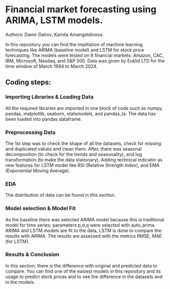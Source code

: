# Financial market forecasting using ARIMA, LSTM models.

Authors: Damir Dairov, Kamila Amangeldinova.

In this repository you can find the implitation of machine learning techniques like ARIMA (baseline model) and LSTM for stock price forecasting. The models were tested on 6 financial markets: Amazon, CAC, IBM, Microsoft, Nasdaq, and S&P 500. Data was given by Euklid LTD for the time window of March 1994 to March 2024.

## Coding steps:
### Importing Libraries & Loading Data
All the required libraries are imported in one block of code such as numpy, pandas, matplotlib, seaborn, statsmodels, and pandas_ta. The data has been loaded into pandas dataframe.

### Preprocessing Data
The 1st step was to check the shape of all the datasets, check for missing and duplicated values and clean them. After, there was seasonal decomposition (to check for the trends and seasonality), and log transformation (to make the data stationary). Adding technical indicator as new features for LSTM model like RSI (Relative Strength Index), and EMA (Exponential Moving Average).

### EDA
The distribution of data can be found in this section.

### Model selection & Model Fit
As the baseline there was selected ARIMA model because this is traditional model for time series; parameters p,d,q were selected with auto_arima. ARIMA and LSTM models are fit to the data, LSTM is done to compare the results with ARIMA. The results are assessed with the metrics RMSE, MAE (for LSTM).

### Results & Conclusion
In this section, there is the difference with original and predicted data to compare. You can find one of the easiest models in this repository and its usage to predict stock prices and to see the difference in the datasets and in the models. 
